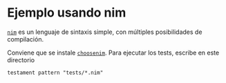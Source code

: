 # Ejemplo usando nim

[`nim`](https://nim-lang.org) es un lenguaje de sintaxis simple, con
múltiples posibilidades de compilación.

Conviene que se instale [`choosenim`](https://github.com/dom96/choosenim). Para ejecutar los tests, escribe
en este directorio

```shell
testament pattern "tests/*.nim"
```
